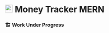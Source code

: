 # <img src="https://user-images.githubusercontent.com/100275369/203374771-cd3d2c2c-cc21-4f98-8304-4642328c1288.png" width="25px"/> Money Tracker MERN

### 🏗️  Work Under Progress
 
